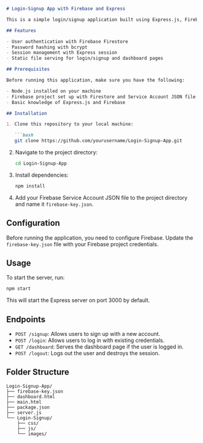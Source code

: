 ```markdown
# Login-Signup App with Firebase and Express

This is a simple login/signup application built using Express.js, Firebase, and bcrypt for password hashing. It allows users to sign up, log in, and log out securely.

## Features

- User authentication with Firebase Firestore
- Password hashing with bcrypt
- Session management with Express session
- Static file serving for login/signup and dashboard pages

## Prerequisites

Before running this application, make sure you have the following:

- Node.js installed on your machine
- Firebase project set up with Firestore and Service Account JSON file
- Basic knowledge of Express.js and Firebase

## Installation

1. Clone this repository to your local machine:

   ```bash
   git clone https://github.com/yourusername/Login-Signup-App.git
   ```

2. Navigate to the project directory:

   ```bash
   cd Login-Signup-App
   ```

3. Install dependencies:

   ```bash
   npm install
   ```

4. Add your Firebase Service Account JSON file to the project directory and name it `firebase-key.json`.

## Configuration

Before running the application, you need to configure Firebase. Update the `firebase-key.json` file with your Firebase project credentials.

## Usage

To start the server, run:

```bash
npm start
```

This will start the Express server on port 3000 by default.

## Endpoints

- `POST /signup`: Allows users to sign up with a new account.
- `POST /login`: Allows users to log in with existing credentials.
- `GET /dashboard`: Serves the dashboard page if the user is logged in.
- `POST /logout`: Logs out the user and destroys the session.

## Folder Structure

```
Login-Signup-App/
├── firebase-key.json
├── dashboard.html
├── main.html
├── package.json
├── server.js
└── Login-Signup/
    ├── css/
    ├── js/
    └── images/
```
